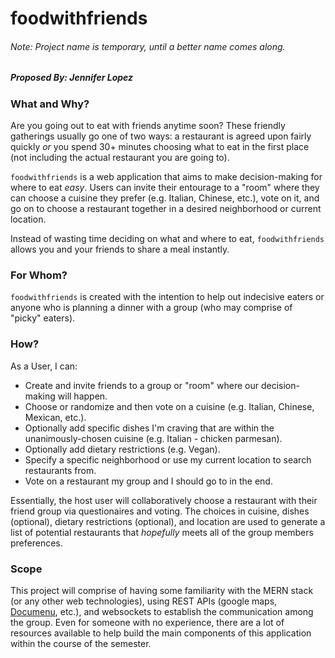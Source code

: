 # foodwithfriends
###### Note: Project name is temporary, until a better name comes along.
##### Proposed By: Jennifer Lopez


### What and Why?
Are you going out to eat with friends anytime soon? These friendly gatherings usually go one of two ways: a restaurant is agreed upon fairly quickly *or* you spend 30+ minutes choosing what to eat in the first place (not including the actual restaurant you are going to).

`foodwithfriends` is a web application that aims to make decision-making for where to eat *easy*. Users can invite their entourage to a "room" where they can choose a cuisine they prefer (e.g. Italian, Chinese, etc.), vote on it, and go on to choose a restaurant together in a desired neighborhood or current location.

Instead of wasting time deciding on what and where to eat, `foodwithfriends` allows you and your friends to share a meal instantly.

### For Whom?
`foodwithfriends` is created with the intention to help out indecisive eaters or anyone who is planning a dinner with a group (who may comprise of "picky" eaters).

### How?

As a User, I can: 
- Create and invite friends to a group or "room" where our decision-making will happen. 
- Choose or randomize and then vote on a cuisine (e.g. Italian, Chinese, Mexican, etc.).
- Optionally add specific dishes I'm craving that are within the unanimously-chosen cuisine (e.g. Italian - chicken parmesan).
- Optionally add dietary restrictions (e.g. Vegan).
- Specify a specific neighborhood or use my current location to search restaurants from.
- Vote on a restaurant my group and I should go to in the end.

Essentially, the host user will collaboratively choose a restaurant with their friend group via questionaires and voting. The choices in cuisine, dishes (optional), dietary restrictions (optional), and location are used to generate a list of potential restaurants that *hopefully* meets all of the group members preferences.

### Scope
This project will comprise of having some familiarity with the MERN stack (or any other web technologies), using REST APIs (google maps, [Documenu](https://documenu.com/), etc.), and websockets to establish the communication among the group. Even for someone with no experience, there are a lot of resources available to help build the main components of this application within the course of the semester.
